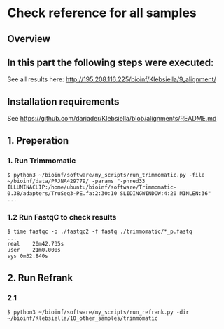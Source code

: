 # Check reference for all samples

## Overview
In this part the following steps were executed:
  - 

See all results here: http://195.208.116.225/bioinf/Klebsiella/9_alignment/

## Installation requirements
See https://github.com/dariader/Klebsiella/blob/alignments/README.md

## 1. Preperation

### 1. Run Trimmomatic

```
$ python3 ~/bioinf/software/my_scripts/run_trimmomatic.py -file ~/bioinf/data/PRJNA429779/ -params "-phred33 ILLUMINACLIP:/home/ubuntu/bioinf/software/Trimmomatic-0.38/adapters/TruSeq3-PE.fa:2:30:10 SLIDINGWINDOW:4:20 MINLEN:36"
...
```

### 1.2 Run FastqC to check results

```
$ time fastqc -o ./fastqc2 -f fastq ./trimmomatic/*_p.fastq
...
real	20m42.735s
user	21m0.000s
sys	0m32.840s
```

## 2. Run Refrank

### 2.1

``
$ python3 ~/bioinf/software/my_scripts/run_refrank.py -dir ~/bioinf/Klebsiella/10_other_samples/trimmomatic
``
